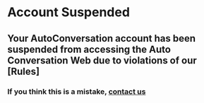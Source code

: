 # Account Suspended

## Your AutoConversation account has been suspended from accessing the Auto Conversation Web due to violations of our [Rules]

### If you think this is a mistake, [contact us](mailto:autoconversationappeals@gmail.com)
